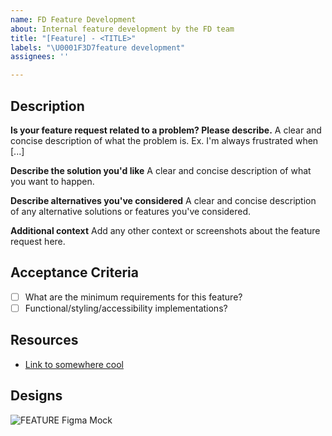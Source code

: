 ```yaml
---
name: FD Feature Development
about: Internal feature development by the FD team
title: "[Feature] - <TITLE>"
labels: "\U0001F3D7feature development"
assignees: ''

---
```


## Description

**Is your feature request related to a problem? Please describe.**
A clear and concise description of what the problem is. Ex. I'm always frustrated when [...]

**Describe the solution you'd like**
A clear and concise description of what you want to happen.

**Describe alternatives you've considered**
A clear and concise description of any alternative solutions or features you've considered.

**Additional context**
Add any other context or screenshots about the feature request here.

## Acceptance Criteria

* [ ] What are the minimum requirements for this feature?
* [ ] Functional/styling/accessibility implementations?

## Resources

* [Link to somewhere cool](http://species-in-pieces.com/)

## Designs

![FEATURE Figma Mock](https://figma.com/cool/new/feature)
